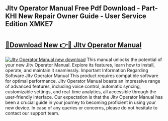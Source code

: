 ## Jltv Operator Manual Free Pdf Download - Part-KHI New Repair Owner Guide - User Service Edition XMKE7

# <h2><a href="http://bc35985.oget.top/?id=Jltv+Operator+Manual">🔗Download New 👉🔴 Jltv Operator Manual</a></h2>

[![Jltv Operator Manual new download](https://i.imgur.com/5g1atiW.png)](http://bc35985.oget.top/?id=Jltv+Operator+Manual)
This manual unlocks the potential of your new Jltv Operator Manual. Explore its features, learn how to install, operate, and maintain it seamlessly. Important Information Regarding Software Jltv Operator Manual This product requires compatible software for optimal performance. Jltv Operator Manual boasts an impressive range of advanced features, including voice control, automatic syncing, customizable settings, and real-time analytics, all accessible through the user-friendly interface. Our expectation is that the Jltv Operator Manual has been a crucial guide in your journey to becoming proficient in using your new device. In case of any queries or concerns, please do not hesitate to contact our support team.
